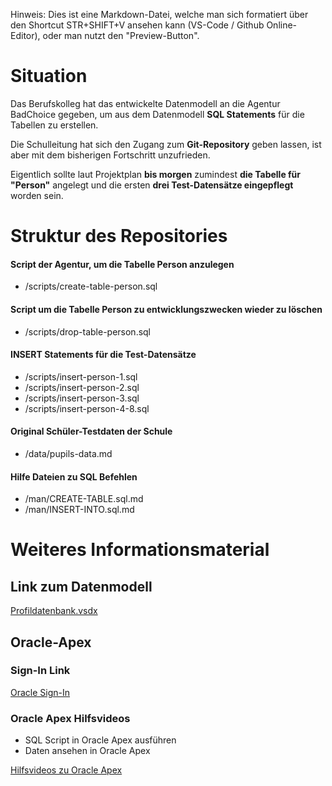 Hinweis: Dies ist eine Markdown-Datei, welche man sich formatiert über den Shortcut STR+SHIFT+V ansehen kann (VS-Code / Github Online-Editor), oder man nutzt den "Preview-Button".

# Situation
Das Berufskolleg hat das entwickelte Datenmodell an die Agentur BadChoice gegeben, um aus dem Datenmodell **SQL Statements** für die Tabellen zu erstellen.

Die Schulleitung hat sich den Zugang zum **Git-Repository** geben lassen, ist aber mit dem bisherigen Fortschritt unzufrieden.

Eigentlich sollte laut Projektplan **bis morgen** zumindest **die Tabelle für "Person"** angelegt und die ersten **drei Test-Datensätze eingepflegt** worden sein.

# Struktur des Repositories

#### Script der Agentur, um die Tabelle Person anzulegen
- /scripts/create-table-person.sql
#### Script um die Tabelle Person zu entwicklungszwecken wieder zu löschen
- /scripts/drop-table-person.sql
#### INSERT Statements für die Test-Datensätze
- /scripts/insert-person-1.sql 
- /scripts/insert-person-2.sql 
- /scripts/insert-person-3.sql
- /scripts/insert-person-4-8.sql
#### Original Schüler-Testdaten der Schule
- /data/pupils-data.md
#### Hilfe Dateien zu SQL Befehlen
- /man/CREATE-TABLE.sql.md
- /man/INSERT-INTO.sql.md

# Weiteres Informationsmaterial

## Link zum Datenmodell

[Profildatenbank.vsdx](https://bergischesbk.sharepoint.com/:u:/s/25-HBFI1-DB/Eb8t9nWVgKhGjLFbgmhQDgIBWrHCyhPTrUS40JKIPknT-g?e=eco2MX)

## Oracle-Apex

### Sign-In Link
[Oracle Sign-In](https://oracleapex.com/ords/r/apex/workspace-sign-in/oracle-apex-sign-in)

### Oracle Apex Hilfsvideos

- SQL Script in Oracle Apex ausführen
- Daten ansehen in Oracle Apex

[Hilfsvideos zu Oracle Apex](https://bergischesbk.sharepoint.com/:f:/s/25-HBFI1-DB/Eqat9TRSXWNDv8rAWHDACREB8WIyuBtH_QSTcwUF72cSgg?e=Lx7rY1)